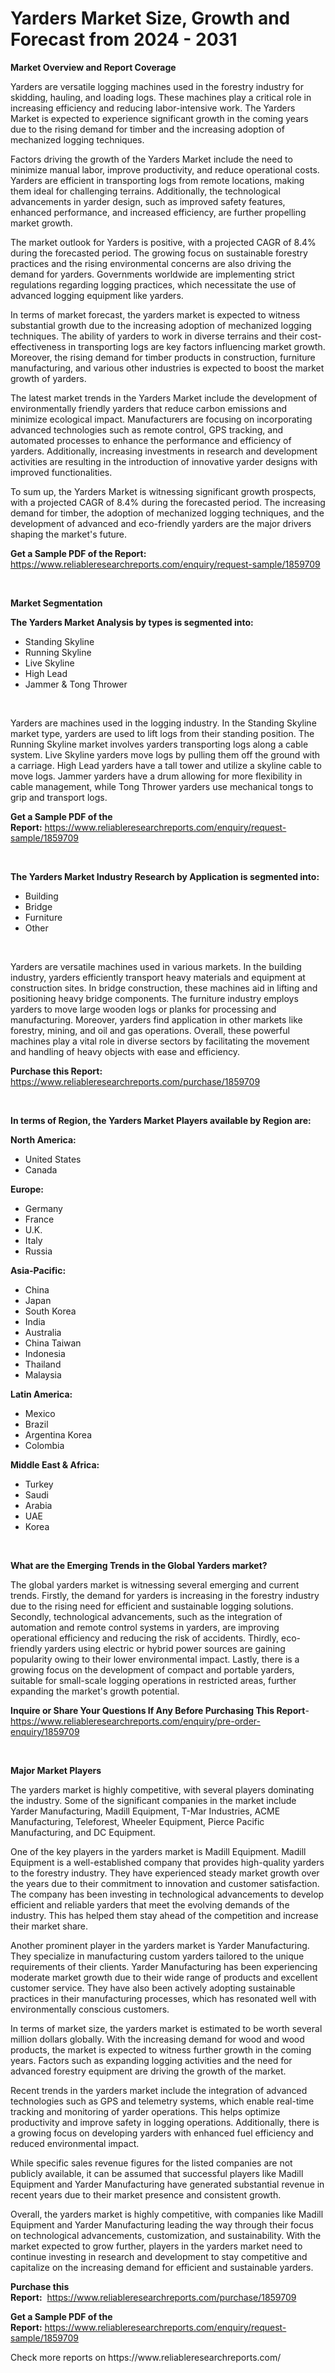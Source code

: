 <p><h1>Yarders Market Size, Growth and Forecast from 2024 - 2031</h1></p><p><strong>Market Overview and Report Coverage</strong></p>
<p><p>Yarders are versatile logging machines used in the forestry industry for skidding, hauling, and loading logs. These machines play a critical role in increasing efficiency and reducing labor-intensive work. The Yarders Market is expected to experience significant growth in the coming years due to the rising demand for timber and the increasing adoption of mechanized logging techniques.</p><p>Factors driving the growth of the Yarders Market include the need to minimize manual labor, improve productivity, and reduce operational costs. Yarders are efficient in transporting logs from remote locations, making them ideal for challenging terrains. Additionally, the technological advancements in yarder design, such as improved safety features, enhanced performance, and increased efficiency, are further propelling market growth.</p><p>The market outlook for Yarders is positive, with a projected CAGR of 8.4% during the forecasted period. The growing focus on sustainable forestry practices and the rising environmental concerns are also driving the demand for yarders. Governments worldwide are implementing strict regulations regarding logging practices, which necessitate the use of advanced logging equipment like yarders.</p><p>In terms of market forecast, the yarders market is expected to witness substantial growth due to the increasing adoption of mechanized logging techniques. The ability of yarders to work in diverse terrains and their cost-effectiveness in transporting logs are key factors influencing market growth. Moreover, the rising demand for timber products in construction, furniture manufacturing, and various other industries is expected to boost the market growth of yarders.</p><p>The latest market trends in the Yarders Market include the development of environmentally friendly yarders that reduce carbon emissions and minimize ecological impact. Manufacturers are focusing on incorporating advanced technologies such as remote control, GPS tracking, and automated processes to enhance the performance and efficiency of yarders. Additionally, increasing investments in research and development activities are resulting in the introduction of innovative yarder designs with improved functionalities.</p><p>To sum up, the Yarders Market is witnessing significant growth prospects, with a projected CAGR of 8.4% during the forecasted period. The increasing demand for timber, the adoption of mechanized logging techniques, and the development of advanced and eco-friendly yarders are the major drivers shaping the market's future.</p></p>
<p><strong>Get a Sample PDF of the Report:</strong> <a href="https://www.reliableresearchreports.com/enquiry/request-sample/1859709">https://www.reliableresearchreports.com/enquiry/request-sample/1859709</a></p>
<p>&nbsp;</p>
<p><strong>Market Segmentation</strong></p>
<p><strong>The Yarders Market Analysis by types is segmented into:</strong></p>
<p><ul><li>Standing Skyline</li><li>Running Skyline</li><li>Live Skyline</li><li>High Lead</li><li>Jammer & Tong Thrower</li></ul></p>
<p>&nbsp;</p>
<p><p>Yarders are machines used in the logging industry. In the Standing Skyline market type, yarders are used to lift logs from their standing position. The Running Skyline market involves yarders transporting logs along a cable system. Live Skyline yarders move logs by pulling them off the ground with a carriage. High Lead yarders have a tall tower and utilize a skyline cable to move logs. Jammer yarders have a drum allowing for more flexibility in cable management, while Tong Thrower yarders use mechanical tongs to grip and transport logs.</p></p>
<p><strong>Get a Sample PDF of the Report:</strong>&nbsp;<a href="https://www.reliableresearchreports.com/enquiry/request-sample/1859709">https://www.reliableresearchreports.com/enquiry/request-sample/1859709</a></p>
<p>&nbsp;</p>
<p><strong>The Yarders Market Industry Research by Application is segmented into:</strong></p>
<p><ul><li>Building</li><li>Bridge</li><li>Furniture</li><li>Other</li></ul></p>
<p>&nbsp;</p>
<p><p>Yarders are versatile machines used in various markets. In the building industry, yarders efficiently transport heavy materials and equipment at construction sites. In bridge construction, these machines aid in lifting and positioning heavy bridge components. The furniture industry employs yarders to move large wooden logs or planks for processing and manufacturing. Moreover, yarders find application in other markets like forestry, mining, and oil and gas operations. Overall, these powerful machines play a vital role in diverse sectors by facilitating the movement and handling of heavy objects with ease and efficiency.</p></p>
<p><strong>Purchase this Report:</strong>&nbsp; <a href="https://www.reliableresearchreports.com/purchase/1859709">https://www.reliableresearchreports.com/purchase/1859709</a></p>
<p>&nbsp;</p>
<p><strong>In terms of Region, the Yarders Market Players available by Region are:</strong></p>
<p>
    <p> <strong> North America: </strong>
        <ul>
            <li>United States</li>
            <li>Canada</li>
        </ul>
        </p> 
    <p> <strong> Europe: </strong>
        <ul>
            <li>Germany</li>
            <li>France</li>
            <li>U.K.</li>
            <li>Italy</li>
            <li>Russia</li>
        </ul>
        </p> 
    <p> <strong> Asia-Pacific: </strong>
        <ul>
            <li>China</li>
            <li>Japan</li>
            <li>South Korea</li>
            <li>India</li>
            <li>Australia</li>
            <li>China Taiwan</li>
            <li>Indonesia</li>
            <li>Thailand</li>
            <li>Malaysia</li>
        </ul>
        </p> 
    <p> <strong> Latin America: </strong>
        <ul>
            <li>Mexico</li>
            <li>Brazil</li>
            <li>Argentina Korea</li>
            <li>Colombia</li>
        </ul>
        </p> 
    <p> <strong> Middle East & Africa: </strong>
        <ul>
            <li>Turkey</li>
            <li>Saudi</li>
            <li>Arabia</li>
            <li>UAE</li>
            <li>Korea</li>
        </ul>
    </p>
    </p>
<p>&nbsp;</p>
<p><strong>What are the Emerging Trends in the Global Yarders market?</strong></p>
<p><p>The global yarders market is witnessing several emerging and current trends. Firstly, the demand for yarders is increasing in the forestry industry due to the rising need for efficient and sustainable logging solutions. Secondly, technological advancements, such as the integration of automation and remote control systems in yarders, are improving operational efficiency and reducing the risk of accidents. Thirdly, eco-friendly yarders using electric or hybrid power sources are gaining popularity owing to their lower environmental impact. Lastly, there is a growing focus on the development of compact and portable yarders, suitable for small-scale logging operations in restricted areas, further expanding the market's growth potential.</p></p>
<p><strong>Inquire or Share Your Questions If Any Before Purchasing This Report</strong>- <a href="https://www.reliableresearchreports.com/enquiry/pre-order-enquiry/1859709">https://www.reliableresearchreports.com/enquiry/pre-order-enquiry/1859709</a></p>
<p>&nbsp;</p>
<p><strong>Major Market Players</strong></p>
<p><p>The yarders market is highly competitive, with several players dominating the industry. Some of the significant companies in the market include Yarder Manufacturing, Madill Equipment, T-Mar Industries, ACME Manufacturing, Teleforest, Wheeler Equipment, Pierce Pacific Manufacturing, and DC Equipment.</p><p>One of the key players in the yarders market is Madill Equipment. Madill Equipment is a well-established company that provides high-quality yarders to the forestry industry. They have experienced steady market growth over the years due to their commitment to innovation and customer satisfaction. The company has been investing in technological advancements to develop efficient and reliable yarders that meet the evolving demands of the industry. This has helped them stay ahead of the competition and increase their market share.</p><p>Another prominent player in the yarders market is Yarder Manufacturing. They specialize in manufacturing custom yarders tailored to the unique requirements of their clients. Yarder Manufacturing has been experiencing moderate market growth due to their wide range of products and excellent customer service. They have also been actively adopting sustainable practices in their manufacturing processes, which has resonated well with environmentally conscious customers.</p><p>In terms of market size, the yarders market is estimated to be worth several million dollars globally. With the increasing demand for wood and wood products, the market is expected to witness further growth in the coming years. Factors such as expanding logging activities and the need for advanced forestry equipment are driving the growth of the market.</p><p>Recent trends in the yarders market include the integration of advanced technologies such as GPS and telemetry systems, which enable real-time tracking and monitoring of yarder operations. This helps optimize productivity and improve safety in logging operations. Additionally, there is a growing focus on developing yarders with enhanced fuel efficiency and reduced environmental impact.</p><p>While specific sales revenue figures for the listed companies are not publicly available, it can be assumed that successful players like Madill Equipment and Yarder Manufacturing have generated substantial revenue in recent years due to their market presence and consistent growth.</p><p>Overall, the yarders market is highly competitive, with companies like Madill Equipment and Yarder Manufacturing leading the way through their focus on technological advancements, customization, and sustainability. With the market expected to grow further, players in the yarders market need to continue investing in research and development to stay competitive and capitalize on the increasing demand for efficient and sustainable yarders.</p></p>
<p><strong>Purchase this Report:</strong>&nbsp;&nbsp;<a href="https://www.reliableresearchreports.com/purchase/1859709">https://www.reliableresearchreports.com/purchase/1859709</a></p>
<p></p>
<p><strong>Get a Sample PDF of the Report:</strong>&nbsp;<a href="https://www.reliableresearchreports.com/enquiry/request-sample/1859709">https://www.reliableresearchreports.com/enquiry/request-sample/1859709</a></p>
<p>Check more reports on https://www.reliableresearchreports.com/</p>